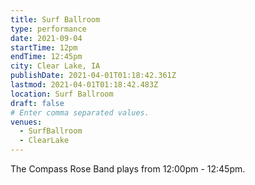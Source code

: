 ```yaml
---
title: Surf Ballroom
type: performance
date: 2021-09-04
startTime: 12pm
endTime: 12:45pm
city: Clear Lake, IA
publishDate: 2021-04-01T01:18:42.361Z
lastmod: 2021-04-01T01:18:42.483Z
location: Surf Ballroom
draft: false
# Enter comma separated values.
venues:
  - SurfBallroom
  - ClearLake
---
```

The Compass Rose Band plays from 12:00pm - 12:45pm.